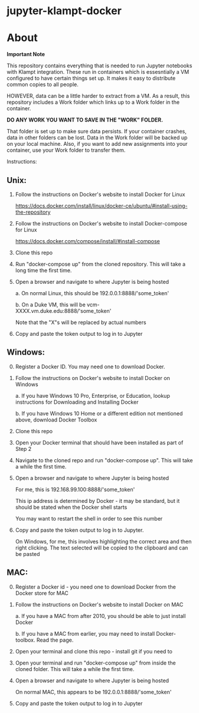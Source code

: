# jupyter-klampt-docker

# About

**Important Note**

This repository contains everything that is needed to run Jupyter notebooks with Klampt integration.
These run in containers which is essesntially a VM configured to have certain things set up. 
It makes it easy to distribute common copies to all people. 

HOWEVER, data can be a little harder to extract from a VM. 
As a result, this repository includes a Work folder which links up to a Work folder in the container.

**DO ANY WORK YOU WANT TO SAVE IN THE "WORK" FOLDER.**

That folder is set up to make sure data persists. If your container crashes, data in other folders can be lost. Data in the Work folder will be backed up on your local machine. Also, if you want to add new assignments into your container, use your Work folder to transfer them. 

Instructions:

## Unix:
1. Follow the instructions on Docker's website to install Docker for Linux 

   https://docs.docker.com/install/linux/docker-ce/ubuntu/#install-using-the-repository

2. Follow the instructions on Docker's website to install Docker-compose for Linux

   https://docs.docker.com/compose/install/#install-compose

3. Clone this repo
4. Run "docker-compose up" from the cloned repository. This will take a long time the first time.
5. Open a browser and navigate to where Jupyter is being hosted
   
   a. On normal Linux, this should be 192.0.0.1:8888/'some_token'
   
   b. On a Duke VM, this will be vcm-XXXX.vm.duke.edu:8888/'some_token' 
   
      Note that the "X"s will be replaced by actual numbers

6. Copy and paste the token output to log in to Jupyter 

## Windows:
0. Register a Docker ID. You may need one to download Docker. 
1. Follow the instructions on Docker's website to install Docker on Windows

    a. If you have Windows 10 Pro, Enterprise, or Education, lookup instructions for Downloading and Installing Docker
    
    b. If you have Windows 10 Home or a different edition not mentioned above, download Docker Toolbox
2. Clone this repo
3. Open your Docker terminal that should have been installed as part of Step 2
4. Navigate to the cloned repo and run "docker-compose up". This will take a while the first time. 
5. Open a browser and navigate to where Jupyter is being hosted

    For me, this is 192.168.99.100:8888/'some_token'
    
    This ip address is determined by Docker - it may be standard, but it should be stated when the Docker shell starts
    
    You may want to restart the shell in order to see this number
6. Copy and paste the token output to log in to Jupyter.

    On Windows, for me, this involves highlighting the correct area and then right clicking. The text selected will be copied to the clipboard and can be pasted

## MAC:
0. Register a Docker id - you need one to download Docker from the Docker store for MAC
1. Follow the instructions on Docker's website to install Docker on MAC

   a. If you have a MAC from after 2010, you should be able to just install Docker
   
   b. If you have a MAC from earlier, you may need to install Docker-toolbox. Read the page.
2. Open your terminal and clone this repo - install git if you need to
3. Open your terminal and run "docker-compose up" from inside the cloned folder. This will take a while the first time.
4. Open a browser and navigate to where Jupyter is being hosted

   On normal MAC, this appears to be 192.0.0.1:8888/'some_token'
5. Copy and paste the token output to log in to Jupyter
